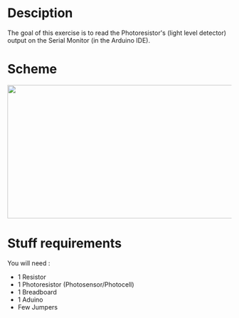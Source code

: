 # Desciption 

The goal of this exercise is to read the Photoresistor's (light level detector) output on the Serial Monitor (in the Arduino IDE).

# Scheme

<p align="center">
  <img width="600" height="300" src="https://github.com/Dexmos/Arduino-Workshop-I/blob/master/9-ReadPhotosensor/Schema/Schema.jpg">
</p>

# Stuff requirements

You will need :
* 1 Resistor
* 1 Photoresistor (Photosensor/Photocell)
* 1 Breadboard
* 1 Aduino
* Few Jumpers
